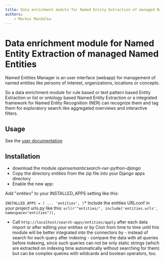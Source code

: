```yaml
---
title: Data enrichment module for Named Entity Extraction of managed Named Entities
authors:
    - Markus Mandalka
---
```


# Data enrichment module for Named Entity Extraction of managed Named Entities


Named Entities Manager is an user interface (webapp) for management of named entities like persons of interest, organizations, locations or concepts.

So a data enrichment module for rule based or text pattern based Entity Extraction or list or ontology based Named Entity Extraction or a integrated framework for Named Entity Recognition (NER) can recognize them and tag them for exploratory search like aggregated overviews and interactive filters.


## Usage



See the [user documentation](../../doc/datamanagement/named_entities)
## Installation


* download the module *opensemanticsearch-ner-python-django*
* Copy the directory *entities* from the zip file into your Django apps directory
* Enable the new app:

Add "*entities*" to your INSTALLED\_APPS setting like this:


`INSTALLED_APPS = (
 ...
 'entities',
 )`* Include the entities URLconf in your project urls.py like this:
`url(r'^entities/', include('entities.urls', namespace="entities")),`
* Call `http://localhost/search-apps/entities/apply` after each data import or after editing your entities or by Cron from time to time until this module will be better integrated into the connectors by - instead of search for each query after indexing - compare the data with all queries before indexing, since such queries can not be only static strings (which are extracted on indexing time automatically without searching for them) but can be complex queires with wildcards and boolean operators, too.
